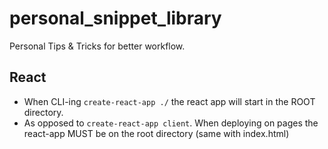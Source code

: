 # personal_snippet_library
Personal Tips &amp; Tricks for better workflow. 



## React

 - When CLI-ing `create-react-app ./` the react app will start in the ROOT directory.
 - As opposed to `create-react-app client`. When deploying on pages the react-app MUST be on the root directory (same with index.html)
